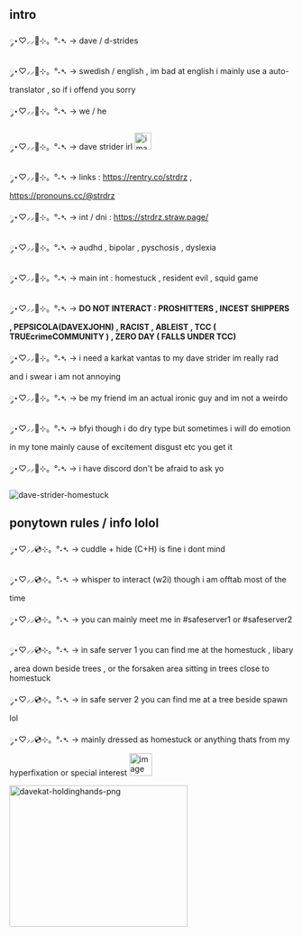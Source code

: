 ## intro

༘⋆♡⸝⸝🧃⊹。°˖➴ -> dave / d-strides 

༘⋆♡⸝⸝🧃⊹。°˖➴ -> swedish / english , im bad at english i mainly use a auto-translator , so if i offend you sorry

༘⋆♡⸝⸝🧃⊹。°˖➴ -> we / he

༘⋆♡⸝⸝🧃⊹。°˖➴ -> dave strider irl <img width="30" height="30" alt="image" src="https://github.com/user-attachments/assets/4f3c0b54-2d33-4958-a37e-10d13a5fb02d" />

༘⋆♡⸝⸝🧃⊹。°˖➴ -> links : https://rentry.co/strdrz , https://pronouns.cc/@strdrz

༘⋆♡⸝⸝🧃⊹。°˖➴ -> int / dni : https://strdrz.straw.page/

༘⋆♡⸝⸝🧃⊹。°˖➴ -> audhd , bipolar , pyschosis , dyslexia 

༘⋆♡⸝⸝🧃⊹。°˖➴ -> main int : homestuck , resident evil , squid game

༘⋆♡⸝⸝🧃⊹。°˖➴ -> **DO NOT INTERACT : PROSHITTERS  ,  INCEST SHIPPERS  , PEPSICOLA(DAVEXJOHN)  ,  RACIST  , ABLEIST  ,  TCC ( TRUEcrimeCOMMUNITY )  ,  ZERO DAY ( FALLS UNDER TCC)**

༘⋆♡⸝⸝🧃⊹。°˖➴ -> i need a karkat vantas to my dave strider im really rad and i swear i am not annoying 

༘⋆♡⸝⸝🧃⊹。°˖➴ -> be my friend im an actual ironic guy and im not a weirdo

༘⋆♡⸝⸝🧃⊹。°˖➴ -> bfyi though i do dry type but sometimes i will do emotion in my tone mainly cause of excitement disgust etc you get it

༘⋆♡⸝⸝🧃⊹。°˖➴ -> i have discord don't be afraid to ask yo

![dave-strider-homestuck](https://github.com/user-attachments/assets/91e36a7d-a41a-4cdf-9012-cadc0b89a983)


## ponytown rules / info lolol

༘⋆♡⸝⸝💿⊹。°˖➴ -> cuddle + hide (C+H) is fine i dont mind

༘⋆♡⸝⸝💿⊹。°˖➴ ->  whisper to interact (w2i) though i am offtab most of the time

༘⋆♡⸝⸝💿⊹。°˖➴ ->  you can mainly meet me in #safeserver1 or #safeserver2

༘⋆♡⸝⸝💿⊹。°˖➴ -> in safe server 1 you can find me at the homestuck , libary , area down beside trees , or the forsaken area sitting in trees close to homestuck

༘⋆♡⸝⸝💿⊹。°˖➴ ->  in safe server 2 you can find me at a tree beside spawn lol

༘⋆♡⸝⸝💿⊹。°˖➴ ->  mainly dressed as homestuck or anything thats from my hyperfixation or special interest <img width="40" height="40" alt="image" src="https://github.com/user-attachments/assets/bfd1a02c-0798-47d5-bc78-397434484e56" />


<img width="316" height="251" alt="davekat-holdinghands-png" src="https://github.com/user-attachments/assets/8150c43f-e936-46b0-858b-8094e12d9027" />

